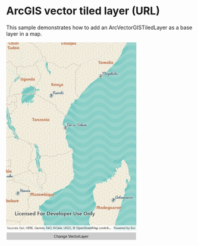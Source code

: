 # ArcGIS vector tiled layer (URL)

This sample demonstrates how to add an ArcVectorGISTiledLayer as a base layer in a map.

<img src="ArcGISVectorTiledLayerUrl.jpg" width="350"/>
